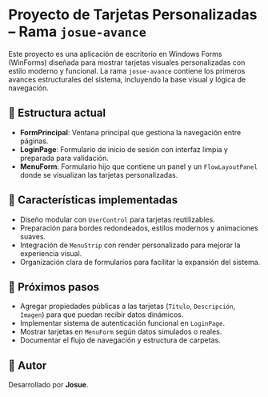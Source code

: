 # Proyecto de Tarjetas Personalizadas – Rama `josue-avance`

Este proyecto es una aplicación de escritorio en Windows Forms (WinForms) diseñada para mostrar tarjetas visuales personalizadas con estilo moderno y funcional. La rama `josue-avance` contiene los primeros avances estructurales del sistema, incluyendo la base visual y lógica de navegación.

## 🧱 Estructura actual

- **FormPrincipal**: Ventana principal que gestiona la navegación entre páginas.
- **LoginPage**: Formulario de inicio de sesión con interfaz limpia y preparada para validación.
- **MenuForm**: Formulario hijo que contiene un panel y un `FlowLayoutPanel` donde se visualizan las tarjetas personalizadas.

## 🎨 Características implementadas

- Diseño modular con `UserControl` para tarjetas reutilizables.
- Preparación para bordes redondeados, estilos modernos y animaciones suaves.
- Integración de `MenuStrip` con render personalizado para mejorar la experiencia visual.
- Organización clara de formularios para facilitar la expansión del sistema.

## 🚀 Próximos pasos

- Agregar propiedades públicas a las tarjetas (`Título`, `Descripción`, `Imagen`) para que puedan recibir datos dinámicos.
- Implementar sistema de autenticación funcional en `LoginPage`.
- Mostrar tarjetas en `MenuForm` según datos simulados o reales.
- Documentar el flujo de navegación y estructura de carpetas.

## 🧠 Autor

Desarrollado por **Josue**.
